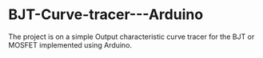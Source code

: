 # BJT-Curve-tracer---Arduino
 The project is on a simple Output characteristic curve tracer for the BJT or MOSFET implemented using Arduino.
